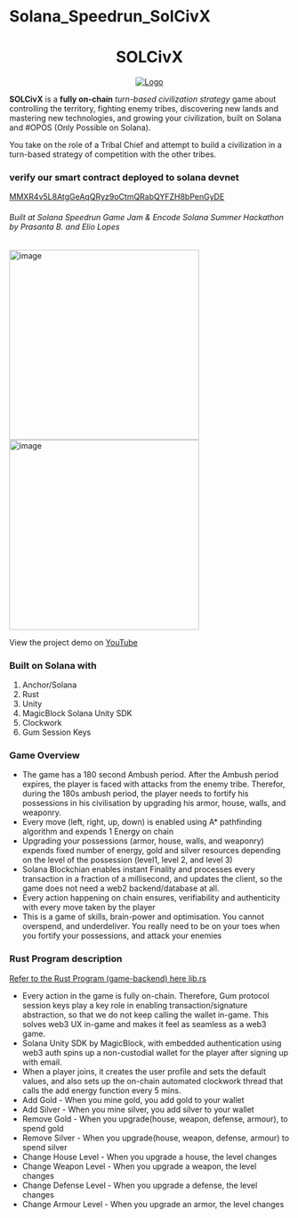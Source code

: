 # Solana_Speedrun_SolCivX

<h1 align="center">SOLCivX</h1>

<p align="center">
  <a href="https://youtu.be/IEfSIgAxVZg">
    <img src="https://github.com/memxor/Solana_Speedrun_SolCivX/assets/43913734/2b638b92-ca4c-4a02-9a87-efac4ce4eb4e" alt="Logo" >
  </a>
</p>

**SOLCivX** is a **fully on-chain**  _turn-based civilization strategy_ game about controlling the territory, fighting enemy tribes, discovering new lands and mastering new technologies, and growing your civilization, built on Solana and #OPOS (Only Possible on Solana). 

You take on the role of a Tribal Chief and attempt to build a civilization in a turn-based strategy of competition with the other tribes.

### verify our smart contract deployed to solana devnet
[MMXR4v5L8AtgGeAqQRyz9oCtmQRabQYFZH8bPenGyDE](https://explorer.solana.com/address/MMXR4v5L8AtgGeAqQRyz9oCtmQRabQYFZH8bPenGyDE?cluster=devnet)

  <h6>Built at Solana Speedrun Game Jam & Encode Solana Summer Hackathon by Prasanta B. and Elio Lopes</h6>
  <img width="341" alt="image" src="https://github.com/memxor/Solana_Speedrun_SolCivX/assets/43913734/7940d93f-a99d-4923-a286-e0db593804b5">
  <img width="341" alt="image" src="https://github.com/memxor/Solana_Speedrun_SolCivX/assets/43913734/e8f2aaa2-45d6-42a8-bbc8-f8ed8c4d0a28">
  
</p>
  <p>View the project demo on <a href="https://youtu.be/IEfSIgAxVZg">YouTube</a></p>
</p>

### Built on Solana with

1. Anchor/Solana
2. Rust
3. Unity
4. MagicBlock Solana Unity SDK
5. Clockwork
6. Gum Session Keys

### Game Overview
- The game has a 180 second Ambush period. After the Ambush period expires, the player is faced with attacks from the enemy tribe. Therefor, during the 180s ambush period, the player needs to fortify his possessions in his civilisation by upgrading his armor, house, walls, and weaponry. 
- Every move (left, right, up, down) is enabled using A* pathfinding algorithm and expends 1 Energy on chain
- Upgrading your possessions (armor, house, walls, and weaponry) expends fixed number of energy, gold and silver resources depending on the level of the possession (level1, level 2, and level 3)
- Solana Blockchian enables instant Finality and processes every transaction in a fraction of a millisecond, and updates the client, so the game does not need a web2 backend/database at all.
- Every action happening on chain ensures, verifiability and authenticity with every move taken by the player
- This is a game of skills, brain-power and optimisation. You cannot overspend, and underdeliver. You really need to be on your toes when you fortify your possessions, and attack your enemies

### Rust Program description

[Refer to the Rust Program (game-backend) here lib.rs](https://github.com/memxor/Solana_Speedrun_SolCivX/blob/main/speedrun_anchor/programs/speedrun_anchor/src/lib.rs)

- Every action in the game is fully on-chain. Therefore, Gum protocol session keys play a key role in enabling transaction/signature abstraction, so that we do not keep calling the wallet in-game. This solves web3 UX in-game and makes it feel as seamless as a web3 game.
- Solana Unity SDK by MagicBlock, with embedded authentication using web3 auth spins up a non-custodial wallet for the player after signing up with email.
- When a player joins, it creates the user profile and sets the default values, and also sets up the on-chain automated clockwork thread that calls the add energy function every 5 mins.
- Add Gold - When you mine gold, you add gold to your wallet
- Add Silver - When you mine silver, you add silver to your wallet
- Remove Gold - When you upgrade(house, weapon, defense, armour), to spend gold
- Remove Silver - When you upgrade(house, weapon, defense, armour) to spend silver
- Change House Level - When you upgrade a house, the level changes
- Change Weapon Level -  When you upgrade a weapon, the level changes
- Change Defense Level - When you upgrade a defense, the level changes                                 
- Change Armour Level - When you upgrade an armor, the level changes





